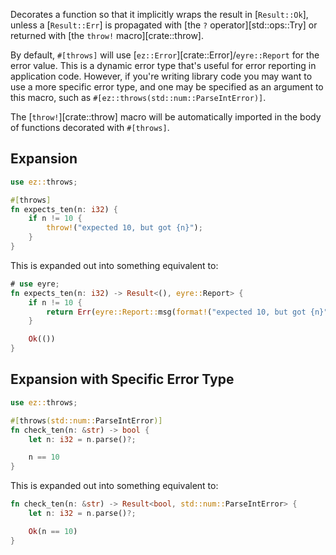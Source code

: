 Decorates a function so that it implicitly wraps the result in [`Result::Ok`], unless a
[`Result::Err`] is propagated with [the `?` operator][std::ops::Try] or returned with [the `throw!`
macro][crate::throw].

By default, `#[throws]` will use [`ez::Error`][crate::Error]/`eyre::Report` for the error value.
This is a dynamic error type that's useful for error reporting in application code. However, if
you're writing library code you may want to use a more specific error type, and one may be specified
as an argument to this macro, such as `#[ez::throws(std::num::ParseIntError)]`.

The [`throw!`][crate::throw] macro will be automatically imported in the body of functions decorated
with `#[throws]`.

## Expansion

```rust
use ez::throws;

#[throws]
fn expects_ten(n: i32) {
    if n != 10 {
        throw!("expected 10, but got {n}");
    }
}
```

This is expanded out into something equivalent to:

```rust
# use eyre;
fn expects_ten(n: i32) -> Result<(), eyre::Report> {
    if n != 10 {
        return Err(eyre::Report::msg(format!("expected 10, but got {n}")))
    }

    Ok(())
}
```

## Expansion with Specific Error Type

```rust
use ez::throws;

#[throws(std::num::ParseIntError)]
fn check_ten(n: &str) -> bool {
    let n: i32 = n.parse()?;

    n == 10
}
```

This is expanded out into something equivalent to:

```rust
fn check_ten(n: &str) -> Result<bool, std::num::ParseIntError> {
    let n: i32 = n.parse()?;

    Ok(n == 10)
}
```
